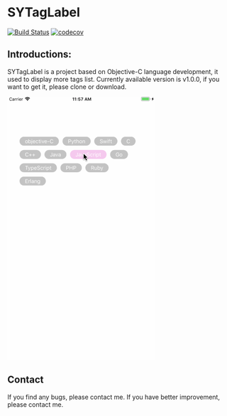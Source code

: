 # SYTagLabel
[![Build Status](https://travis-ci.org/haeysmai/SYTagLabel.svg?branch=master)](https://travis-ci.org/haeysmai/SYTagLabel)
[![codecov](https://codecov.io/gh/haeysmai/SYTagLabel/branch/master/graph/badge.svg)](https://codecov.io/gh/haeysmai/SYTagLabel)

## Introductions:
SYTagLabel is a project based on Objective-C language development, it used to display more tags list. Currently available version is v1.0.0, if you want to get it, please clone or download.

![image](https://github.com/haeysmai/SYTagLabel/blob/master/SYTagLabel/Gif/demo1.gif)

## Contact
If you find any bugs, please contact me.
If you have better improvement, please contact me.

